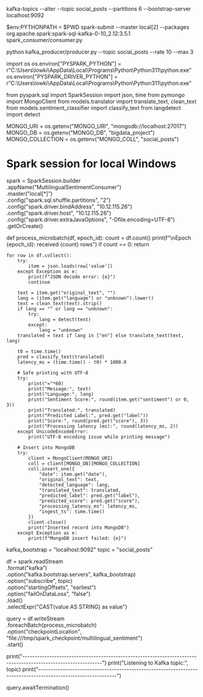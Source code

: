 kafka-topics --alter --topic social_posts --partitions 6 --bootstrap-server localhost:9092

$env:PYTHONPATH = $PWD
spark-submit --master local[2] --packages org.apache.spark:spark-sql-kafka-0-10_2.12:3.5.1 spark_consumer/consumer.py

python kafka_producer/producer.py --topic social_posts --rate 10 --max 3

import os
os.environ["PYSPARK_PYTHON"] = r"C:\Users\lowki\AppData\Local\Programs\Python\Python311\python.exe"
os.environ["PYSPARK_DRIVER_PYTHON"] = r"C:\Users\lowki\AppData\Local\Programs\Python\Python311\python.exe"

from pyspark.sql import SparkSession
import json, time
from pymongo import MongoClient
from models.translator import translate_text, clean_text
from models.sentiment_classifier import classify_text
from langdetect import detect

MONGO_URI = os.getenv("MONGO_URI", "mongodb://localhost:27017")
MONGO_DB = os.getenv("MONGO_DB", "bigdata_project")
MONGO_COLLECTION = os.getenv("MONGO_COLL", "social_posts")

# Spark session for local Windows

spark = SparkSession.builder \
 .appName("MultilingualSentimentConsumer") \
 .master("local[*]") \
 .config("spark.sql.shuffle.partitions", "2") \
 .config("spark.driver.bindAddress", "10.12.115.26") \
 .config("spark.driver.host", "10.12.115.26") \
 .config("spark.driver.extraJavaOptions", "-Dfile.encoding=UTF-8") \
 .getOrCreate()

def process_microbatch(df, epoch_id):
count = df.count()
print(f"\nEpoch {epoch_id}: received {count} rows")
if count == 0:
return

    for row in df.collect():
        try:
            item = json.loads(row['value'])
        except Exception as e:
            print(f"JSON decode error: {e}")
            continue

        text = item.get("original_text", "")
        lang = (item.get("language") or "unknown").lower()
        text = clean_text(text).strip()
        if lang == "" or lang == "unknown":
            try:
                lang = detect(text)
            except:
                lang = "unknown"
        translated = text if lang in ["en"] else translate_text(text, lang)

        t0 = time.time()
        pred = classify_text(translated)
        latency_ms = (time.time() - t0) * 1000.0

        # Safe printing with UTF-8
        try:
            print("="*60)
            print("Message:", text)
            print("Language:", lang)
            print("Sentiment Score:", round(item.get("sentiment") or 0, 3))
            print("Translated:", translated)
            print("Predicted Label:", pred.get("label"))
            print("Score:", round(pred.get("score"), 3))
            print("Processing latency (ms):", round(latency_ms, 2))
        except UnicodeEncodeError:
            print("UTF-8 encoding issue while printing message")

        # Insert into MongoDB
        try:
            client = MongoClient(MONGO_URI)
            coll = client[MONGO_DB][MONGO_COLLECTION]
            coll.insert_one({
                "date": item.get("date"),
                "original_text": text,
                "detected_language": lang,
                "translated_text": translated,
                "predicted_label": pred.get("label"),
                "predicted_score": pred.get("score"),
                "processing_latency_ms": latency_ms,
                "ingest_ts": time.time()
            })
            client.close()
            print("Inserted record into MongoDB")
        except Exception as e:
            print(f"MongoDB insert failed: {e}")

kafka_bootstrap = "localhost:9092"
topic = "social_posts"

df = spark.readStream \
 .format("kafka") \
 .option("kafka.bootstrap.servers", kafka_bootstrap) \
 .option("subscribe", topic) \
 .option("startingOffsets", "earliest") \
 .option("failOnDataLoss", "false") \
 .load() \
 .selectExpr("CAST(value AS STRING) as value")

query = df.writeStream \
 .foreachBatch(process_microbatch) \
 .option("checkpointLocation", "file:///tmp/spark_checkpoint/multilingual_sentiment") \
 .start()

print("--------------------------------------------------------------------------------------------------------------")
print("Listening to Kafka topic:", topic)
print("--------------------------------------------------------------------------------------------------------------")

query.awaitTermination()
